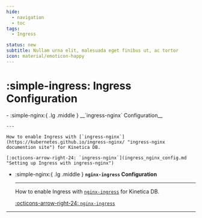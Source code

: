 ```yaml
---
hide:
  - navigation
  - toc
tags:
  - Ingress

status: new
subtitle: Nullam urna elit, malesuada eget finibus ut, ac tortor
icon: material/emoticon-happy
---
```

# :simple-ingress: Ingress Configuration

<div class="grid cards" markdown>
-   :simple-nginx:{ .lg .middle } __`ingress-nginx` Configuration__

    ---

    How to enable Ingress with [`ingress-nginx`](https://kubernetes.github.io/ingress-nginx/ "ingress-nginx documention site") for Kinetica DB.

    [:octicons-arrow-right-24: `ingress-nginx`](ingress_nginx_config.md "Setting up Ingress with ingress-nginx")

-   :simple-nginx:{ .lg .middle } __`nginx-ingress` Configuration__

    ---

    How to enable Ingress with [`nginx-ingress`](https://docs.nginx.com/nginx-ingress-controller/ "nginx-ingress documentation site") for Kinetica DB.

    [:octicons-arrow-right-24: `nginx-ingress`](nginx_ingress_config.md "Setting up Ingress with nginx-ingress")
</div>

--- 
